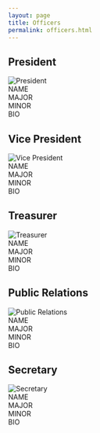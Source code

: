 ```yaml
---
layout: page
title: Officers
permalink: officers.html
---
```


## President
![President](../images/officers/placeholder.png)  
NAME  
MAJOR  
MINOR  
BIO  

## Vice President
![Vice President](../images/officers/placeholder.png)  
NAME  
MAJOR  
MINOR  
BIO  

## Treasurer
![Treasurer](../images/officers/placeholder.png)  
NAME  
MAJOR  
MINOR  
BIO  

## Public Relations
![Public Relations](../images/officers/placeholder.png)  
NAME  
MAJOR  
MINOR  
BIO  

## Secretary
![Secretary](../images/officers/placeholder.png)  
NAME  
MAJOR  
MINOR  
BIO  
